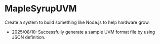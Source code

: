# MapleSyrupUVM
Create a system to build something like Node.js to help hardware grow.

* 2025/08/10: Successfully generate a sample UVM format file by using JSON definition.
